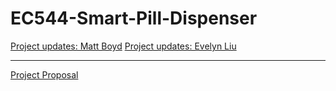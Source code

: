 # EC544-Smart-Pill-Dispenser

[Project updates: Matt Boyd](mattboyd.md)
[Project updates: Evelyn Liu](evelynprogress.md)

---

[Project Proposal](EC%20544%20Poject%20Proposal.pdf)
